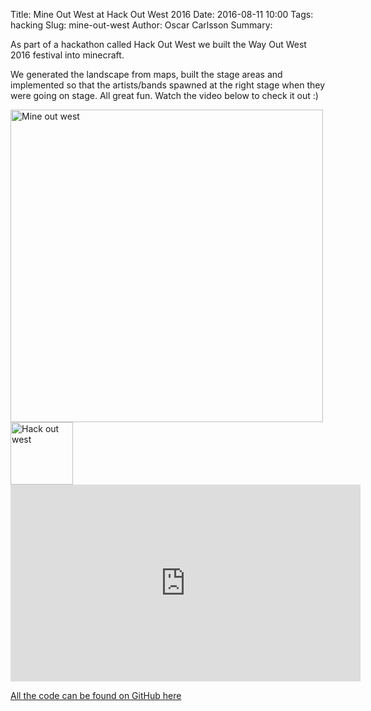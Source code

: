 Title: Mine Out West at Hack Out West 2016
Date: 2016-08-11 10:00
Tags: hacking 
Slug: mine-out-west 
Author: Oscar Carlsson
Summary: 

As part of a hackathon called Hack Out West we built the Way Out West 2016
festival into minecraft.

We generated the landscape from maps, built the stage areas and
implemented so that the artists/bands spawned at the right stage when they
were going on stage. All great fun. Watch the video below to check it out
:)

<img src="../images/mineoutwest.jpg" alt="Mine out west" style="width: 500px;" >
<img src="../images/hackoutwest.png" alt="Hack out west" style="width: 100px;" > <br>

<iframe width="560" height="315" src="https://www.youtube.com/embed/MVv6T7Z6TZc" frameborder="0" allowfullscreen></iframe>

[All the code can be found on GitHub here](https://github.com/hackoutwest2016/MineOutWest)
